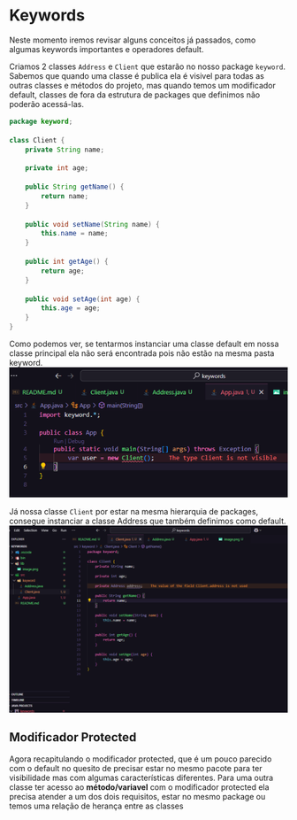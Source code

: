 # Keywords

Neste momento iremos revisar alguns conceitos já passados, como algumas keywords importantes e operadores default. 

Criamos 2 classes `Address` e `Client` que estarão no nosso package `keyword`. Sabemos que quando uma classe é publica ela é visivel para todas as outras classes e métodos do projeto, mas quando temos um modificador default, classes de fora da estrutura de packages que definimos não poderão acessá-las.

```java
package keyword;

class Client {
    private String name;

    private int age;

    public String getName() {
        return name;
    }

    public void setName(String name) {
        this.name = name;
    }

    public int getAge() {
        return age;
    }

    public void setAge(int age) {
        this.age = age;
    }
}
```
Como podemos ver, se tentarmos instanciar uma classe default em nossa classe principal ela não será encontrada pois não estão na mesma pasta keyword. 
![](lib/image.png)

Já nossa classe `Client` por estar na mesma hierarquia de packages, consegue instanciar a classe Address que também definimos como default.
![](lib/image%20copy.png)

## Modificador Protected 
Agora recapitulando o modificador protected, que é um pouco parecido com o default no quesito de precisar estar no mesmo pacote para ter visibilidade mas com algumas características diferentes. Para uma outra classe ter acesso ao **método/variavel** com o modificador protected ela precisa atender a um dos dois requisitos, estar no mesmo package ou temos uma relação de herança entre as classes